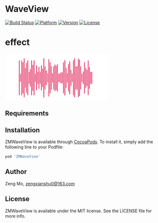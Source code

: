 # WaveView

[![Build Status](https://img.shields.io/travis/zengxianshu/WaveView/master.svg)](https://github.com/zengxianshu/WaveView)
[![Platform](https://img.shields.io/badge/Platforms-iOS-lightgray.svg)](https://developer.apple.com/swift/)
[![Version](https://img.shields.io/cocoapods/v/ZMWaveView.svg)](https://github.com/zengxianshu/WaveView)
[![License](https://img.shields.io/cocoapods/l/ZMWaveView.svg?style=flat)](https://github.com/zengxianshu/WaveView)

# effect
![](testWave.gif)

## Requirements

## Installation

ZMWaveView is available through [CocoaPods](http://cocoapods.org). To install
it, simply add the following line to your Podfile:
```ruby
pod 'ZMWaveView'
```

## Author

Zeng Mo, zengxianshu0@163.com

## License

ZMWaveView is available under the MIT license. See the LICENSE file for more info.
